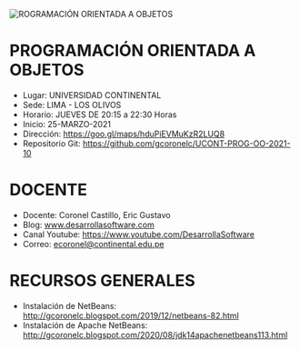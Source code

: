 ![ROGRAMACIÓN ORIENTADA A OBJETOS](https://raw.githubusercontent.com/gcoronelc/UCONT-PROG-OO-2021-10/main/img/curso.png)

# PROGRAMACIÓN ORIENTADA A OBJETOS

- Lugar: UNIVERSIDAD CONTINENTAL
- Sede: LIMA - LOS OLIVOS
- Horario: JUEVES DE 20:15 a 22:30 Horas
- Inicio: 25-MARZO-2021
- Dirección: https://goo.gl/maps/hduPiEVMuKzR2LUQ8
- Repositorio Git: https://github.com/gcoronelc/UCONT-PROG-OO-2021-10


# DOCENTE

- Docente: Coronel Castillo, Eric Gustavo
- Blog: www.desarrollasoftware.com
- Canal Youtube: https://www.youtube.com/DesarrollaSoftware
- Correo: ecoronel@continental.edu.pe


# RECURSOS GENERALES

- Instalación de NetBeans: http://gcoronelc.blogspot.com/2019/12/netbeans-82.html
- Instalación de Apache NetBeans: http://gcoronelc.blogspot.com/2020/08/jdk14apachenetbeans113.html


